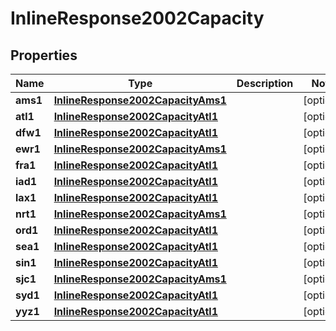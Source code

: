 
# InlineResponse2002Capacity

## Properties
Name | Type | Description | Notes
------------ | ------------- | ------------- | -------------
**ams1** | [**InlineResponse2002CapacityAms1**](InlineResponse2002CapacityAms1.md) |  |  [optional]
**atl1** | [**InlineResponse2002CapacityAtl1**](InlineResponse2002CapacityAtl1.md) |  |  [optional]
**dfw1** | [**InlineResponse2002CapacityAtl1**](InlineResponse2002CapacityAtl1.md) |  |  [optional]
**ewr1** | [**InlineResponse2002CapacityAms1**](InlineResponse2002CapacityAms1.md) |  |  [optional]
**fra1** | [**InlineResponse2002CapacityAtl1**](InlineResponse2002CapacityAtl1.md) |  |  [optional]
**iad1** | [**InlineResponse2002CapacityAtl1**](InlineResponse2002CapacityAtl1.md) |  |  [optional]
**lax1** | [**InlineResponse2002CapacityAtl1**](InlineResponse2002CapacityAtl1.md) |  |  [optional]
**nrt1** | [**InlineResponse2002CapacityAms1**](InlineResponse2002CapacityAms1.md) |  |  [optional]
**ord1** | [**InlineResponse2002CapacityAtl1**](InlineResponse2002CapacityAtl1.md) |  |  [optional]
**sea1** | [**InlineResponse2002CapacityAtl1**](InlineResponse2002CapacityAtl1.md) |  |  [optional]
**sin1** | [**InlineResponse2002CapacityAtl1**](InlineResponse2002CapacityAtl1.md) |  |  [optional]
**sjc1** | [**InlineResponse2002CapacityAms1**](InlineResponse2002CapacityAms1.md) |  |  [optional]
**syd1** | [**InlineResponse2002CapacityAtl1**](InlineResponse2002CapacityAtl1.md) |  |  [optional]
**yyz1** | [**InlineResponse2002CapacityAtl1**](InlineResponse2002CapacityAtl1.md) |  |  [optional]



